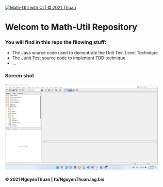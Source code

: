 [![Math-Util with CI | © 2021 Thuan](https://github.com/Thuan20112002/oop20-thuan/actions/workflows/Thuan-ci.yml/badge.svg)](https://github.com/Thuan20112002/oop20-thuan/actions/workflows/Thuan-ci.yml)

# Welcom to Math-Util Repository

### You will find in this repo the fllowing stuff:
* The Java source code used to demontrate the Unit Test Level 
Technique
* The Junit Test source code to implement TDD technique
* ...

### Screen shot
![Junit with TDD](https://github.com/Thuan20112002/oop20-thuan/blob/main/images/math-util-introl.jpg)

#### © 2021 NguyenThuan | fb/NguyenThuan.lag.bis